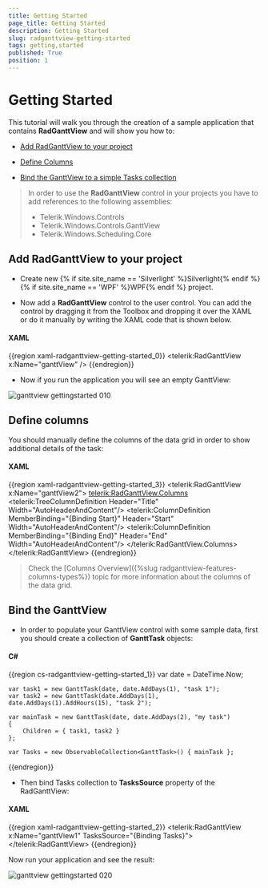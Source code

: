 ```yaml
---
title: Getting Started
page_title: Getting Started
description: Getting Started
slug: radganttview-getting-started
tags: getting,started
published: True
position: 1
---
```


# Getting Started

This tutorial will walk you through the creation of a sample application that contains __RadGanttView__ and will show you how to:

* [Add RadGanttView to your project](#add-radganttview-to-your-project)

* [Define Columns](#define-columns)

* [Bind the GanttView to a simple Tasks collection](#bind-the-ganttview)

>In order to use the __RadGanttView__ control in your projects you have to add references to the following assemblies:
>	* Telerik.Windows.Controls
>	* Telerik.Windows.Controls.GanttView
>	* Telerik.Windows.Scheduling.Core

## Add RadGanttView to your project

* Create new {% if site.site_name == 'Silverlight' %}Silverlight{% endif %}{% if site.site_name == 'WPF' %}WPF{% endif %} project.

* Now add a __RadGanttView__ control to the user control. You can add the control by dragging it from the Toolbox and dropping it over the XAML or do it manually by writing the XAML code that is shown below. 

#### __XAML__

{{region xaml-radganttview-getting-started_0}}
	<UserControl xmlns:telerik="http://schemas.telerik.com/2008/xaml/presentation">
	    <Grid>
	        <telerik:RadGanttView x:Name="ganttView" />
	    </Grid>
	</UserControl>
{{endregion}}

* Now if you run the application you will see an empty GanttView:

![ganttview gettingstarted 010](images/ganttview_gettingstarted_010.png)

## Define columns

You should manually define the columns of the data grid in order to show additional details of the task:

#### __XAML__

{{region xaml-radganttview-getting-started_3}}
	<telerik:RadGanttView x:Name="ganttView2">
	    <telerik:RadGanttView.Columns>
	        <telerik:TreeColumnDefinition Header="Title" Width="AutoHeaderAndContent"/>
	        <telerik:ColumnDefinition MemberBinding="{Binding Start}" Header="Start" Width="AutoHeaderAndContent"/>
	        <telerik:ColumnDefinition MemberBinding="{Binding End}" Header="End" Width="AutoHeaderAndContent"/>
	    </telerik:RadGanttView.Columns>
	</telerik:RadGanttView>
{{endregion}}

>Check the [Columns Overview]({%slug radganttview-features-columns-types%}) topic for more information about the columns of the data grid.    

## Bind the GanttView

* In order to populate your GanttView control with some sample data, first you should create a collection of __GanttTask__ objects: 

#### __C#__

{{region cs-radganttview-getting-started_1}}
	var date = DateTime.Now;
	
	var task1 = new GanttTask(date, date.AddDays(1), "task 1");
	var task2 = new GanttTask(date.AddDays(1), date.AddDays(1).AddHours(15), "task 2");
	
	var mainTask = new GanttTask(date, date.AddDays(2), "my task")
	{
	    Children = { task1, task2 }
	};
	
	var Tasks = new ObservableCollection<GanttTask>() { mainTask };
{{endregion}}

* Then bind Tasks collection to __TasksSource__ property of the RadGanttView:

#### __XAML__

{{region xaml-radganttview-getting-started_2}}
	<telerik:RadGanttView x:Name="ganttView1" TasksSource="{Binding Tasks}">
	    <!--...-->
	</telerik:RadGanttView>
{{endregion}}

Now run your application and see the result:

![ganttview gettingstarted 020](images/ganttview_gettingstarted_020.png)
